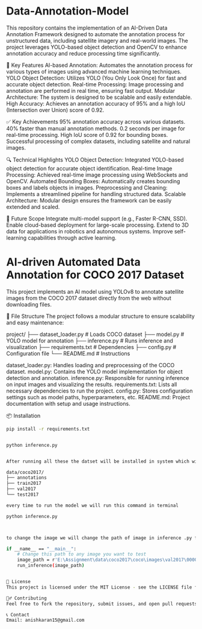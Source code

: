 # Data-Annotation-Model
This repository contains the implementation of an AI-Driven Data Annotation Framework designed to automate the annotation process for unstructured data, including satellite imagery and real-world images. The project leverages YOLO-based object detection and OpenCV to enhance annotation accuracy and reduce processing time significantly.

🚀 Key Features
AI-based Annotation: Automates the annotation process for various types of images using advanced machine learning techniques.
YOLO Object Detection: Utilizes YOLO (You Only Look Once) for fast and accurate object detection.
Real-time Processing: Image processing and annotation are performed in real time, ensuring fast output.
Modular Architecture: The system is designed to be scalable and easily extendable.
High Accuracy: Achieves an annotation accuracy of 95% and a high IoU (Intersection over Union) score of 0.92.

✅ Key Achievements
95% annotation accuracy across various datasets.
40% faster than manual annotation methods.
0.2 seconds per image for real-time processing.
High IoU score of 0.92 for bounding boxes.
Successful processing of complex datasets, including satellite and natural images.

🔍 Technical Highlights
YOLO Object Detection: Integrated YOLO-based object detection for accurate object identification.
Real-time Image Processing: Achieved real-time image processing using WebSockets and OpenCV.
Automated Bounding Boxes: Automatically creates bounding boxes and labels objects in images.
Preprocessing and Cleaning: Implements a streamlined pipeline for handling structured data.
Scalable Architecture: Modular design ensures the framework can be easily extended and scaled.

🌟 Future Scope
Integrate multi-model support (e.g., Faster R-CNN, SSD).
Enable cloud-based deployment for large-scale processing.
Extend to 3D data for applications in robotics and autonomous systems.
Improve self-learning capabilities through active learning.





# AI-driven Automated Data Annotation for COCO 2017 Dataset

This project implements an AI model using YOLOv8 to annotate satellite images from the COCO 2017 dataset directly from the web without downloading files.

📂 File Structure
The project follows a modular structure to ensure scalability and easy maintenance:

project/
├── dataset_loader.py      # Loads COCO dataset
├── model.py               # YOLO model for annotation
├── inference.py           # Runs inference and visualization
├── requirements.txt       # Dependencies
├── config.py              # Configuration file
└── README.md              # Instructions

dataset_loader.py: Handles loading and preprocessing of the COCO dataset.
model.py: Contains the YOLO model implementation for object detection and annotation.
inference.py: Responsible for running inference on input images and visualizing the results.
requirements.txt: Lists all necessary dependencies to run the project.
config.py: Stores configuration settings such as model paths, hyperparameters, etc.
README.md: Project documentation with setup and usage instructions.


📦 Installation
```bash
pip install -r requirements.txt


python inference.py


After running all these the datset will be installed in system which will have this type of structure

data/coco2017/
├── annotations
├── train2017
├── val2017
└── test2017

every time to run the model we will run this command in terminal

python inference.py



to change the image we will change the path of image in inference .py file

if __name__ == "__main__":
    # Change this path to any image you want to test
    image_path = r'E:\Assignment\data\coco2017\coco\images\val2017\000000002532.jpg'  # Update the image path here
    run_inference(image_path)


📄 License
This project is licensed under the MIT License - see the LICENSE file for details.

🙋‍♂️ Contributing
Feel free to fork the repository, submit issues, and open pull requests. Contributions are welcome!

📞 Contact
Email: anishkaran15@gmail.com



